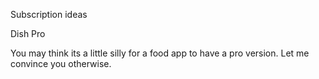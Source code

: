 Subscription ideas

Dish Pro

You may think its a little silly for a food app to have a pro version.
Let me convince you otherwise.
